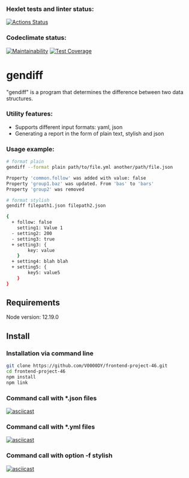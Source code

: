 ### Hexlet tests and linter status:
[![Actions Status](https://github.com/V0000DY/frontend-project-46/actions/workflows/hexlet-check.yml/badge.svg)](https://github.com/V0000DY/frontend-project-46/actions)
### Codeclimate status:
[![Maintainability](https://api.codeclimate.com/v1/badges/797a0a3dcc2bf3ce7422/maintainability)](https://codeclimate.com/github/V0000DY/frontend-project-46/maintainability)
[![Test Coverage](https://api.codeclimate.com/v1/badges/797a0a3dcc2bf3ce7422/test_coverage)](https://codeclimate.com/github/V0000DY/frontend-project-46/test_coverage)
# gendiff
"gendiff" is a program that determines the difference between two data structures.
### Utility features:
- Supports different input formats: yaml, json
- Generating a report in the form of plain text, stylish and json
### Usage example:
```bash
# format plain
gendiff --format plain path/to/file.yml another/path/file.json

Property 'common.follow' was added with value: false
Property 'group1.baz' was updated. From 'bas' to 'bars'
Property 'group2' was removed

# format stylish
gendiff filepath1.json filepath2.json

{
  + follow: false
    setting1: Value 1
  - setting2: 200
  - setting3: true
  + setting3: {
        key: value
    }
  + setting4: blah blah
  + setting5: {
        key5: value5
    }
}
```
## Requirements
Node version: 12.19.0
## Install
### Installation via command line
```bash
git clone https://github.com/V0000DY/frontend-project-46.git
cd frontend-project-46
npm install
npm link
```
### Command call with *.json files
[![asciicast](https://asciinema.org/a/k4W7DDALjIcJc69siMv7NzXFs.svg)](https://asciinema.org/a/k4W7DDALjIcJc69siMv7NzXFs)
### Command call with *.yml files
[![asciicast](https://asciinema.org/a/dNRbodipKPecFYVdaFjLWD2kf.svg)](https://asciinema.org/a/dNRbodipKPecFYVdaFjLWD2kf)
### Command call with option -f stylish
[![asciicast](https://asciinema.org/a/B4MimLSekujhsEeRr7yl3EJfv.svg)](https://asciinema.org/a/B4MimLSekujhsEeRr7yl3EJfv)